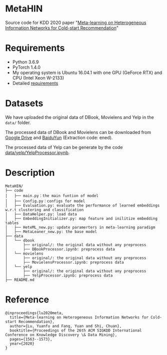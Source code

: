 # MetaHIN
Source code for KDD 2020 paper "[Meta-learning on Heterogeneous Information Networks for Cold-start Recommendation](https://yuanfulu.github.io/publication/KDD-MetaHIN.pdf)"


# Requirements
- Python 3.6.9
- PyTorch 1.4.0
- My operating system is Ubuntu 16.04.1 with one GPU (GeForce RTX) and CPU (Intel Xeon W-2133)
- Detailed [requirements](https://github.com/rootlu/MetaHIN/blob/master/requirements.txt)

# Datasets
We have uploaded the original data of DBook, Movielens and Yelp in the `data/` folder.

The processed data of DBook and Movielens can be downloaded from [Google Drive](https://drive.google.com/drive/folders/1grlZQnitO9pF-LyckYHr8fAtuwuRgxRP?usp=sharing) and [BaiduYun](https://pan.baidu.com/s/15xD5WSdcG4m0oXgfABAGkQ) (Extraction code: ened).

The processed data of Yelp can be generate by the code [data/yelp/YelpProcessor.ipynb](https://github.com/rootlu/MetaHIN/blob/master/data/yelp/YelpProcessor.ipynb).

# Description

```
MetaHIN/
├── code
│   ├── main.py：the main funtion of model
│   ├── Config.py：configs for model
│   ├── Evaluation.py: evaluate the performance of learned embeddings w.r.t clustering and classification
│   ├── DataHelper.py: load data
│   ├── EmbeddingInitializer.py: map feature and inilitize embedding tables
│   ├── HeteML_new.py: update paramerters in meta-learning paradigm 
│   ├── MetaLeaner_new.py: the base model 
├── data
│   └── dbook
│       ├── original/: the original data without any preprocess
│       ├── DBookProcessor.ipynb: preprocess data 
│   └── movielens
│       ├── original/: the original data without any preprocess
│       ├── MovielensProcessor.ipynb: preprocess data 
│   └── yelp
│       ├── original/: the original data without any preprocess
│       ├── YelpProcessor.ipynb: preprocess data 
├── README.md
```

# Reference

```
@inproceedings{lu2020meta,
  title={Meta-learning on Heterogeneous Information Networks for Cold-start Recommendation},
  author={Lu, Yuanfu and Fang, Yuan and Shi, Chuan},
  booktitle={Proceedings of the 26th ACM SIGKDD International Conference on Knowledge Discovery \& Data Mining},
  pages={1563--1573},
  year={2020}
}

```

